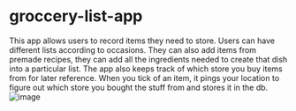 # groccery-list-app

This app allows users to record items they need to store. Users can have different lists according to occasions. They can also add items from premade recipes, they can add all the ingredients needed to create that dish into a particular list.
The app also keeps track of which store you buy items from for later reference. When you tick of an item, it pings your location to figure out which store you bought the stuff from and stores it in the db. 
![image](https://user-images.githubusercontent.com/51191924/145120091-da311f90-b48b-424a-a259-1529cc93b21d.png)
